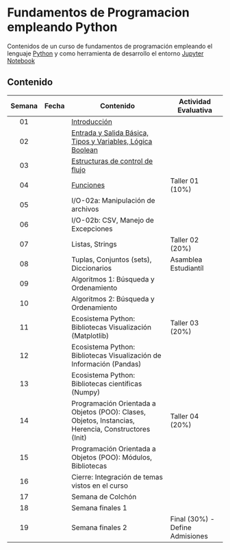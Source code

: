 # Fundamentos de Programacion empleando Python
Contenidos de un curso de fundamentos de programación empleando el lenguaje [Python](https://www.python.org/) y como herramienta de desarrollo el entorno [Jupyter Notebook](https://jupyter.org/)

## Contenido

|**Semana** | **Fecha**     |**Contenido** |**Actividad Evaluativa**|
|:---------:|:-------------:|-----------|----------------------|
|01         |               | [Introducción](https://github.com/carlosalvarezh/Fundamentos_Programacion/blob/main/Modulo01_Introduccion.ipynb "Introducción")|      |
|02         |               |[Entrada y Salida Básica, Tipos y Variables, Lógica Boolean](https://github.com/carlosalvarezh/Programacion_Python/blob/master/Sesion02_IO_basico_Variables_LogicaBooleana.ipynb "Sesion02_IO_Basico") ||
|03         |               |[Estructuras de control de flujo](https://github.com/carlosalvarezh/Programacion_Python/blob/master/Sesion03_Estructuras_de_control_de_flujo.ipynb "Sesion03: Estructuras de control de flujo")||
|04         |               |[Funciones](https://github.com/carlosalvarezh/Programacion_Python/blob/master/Sesion04_Funciones.ipynb "Sesion 04: Funciones")|Taller 01 (10%)|
|05||I/O-02a: Manipulación de archivos||
|06||I/O-02b: CSV, Manejo de Excepciones||
|07||Listas, Strings|Taller 02 (20%)|
|08||Tuplas, Conjuntos (sets), Diccionarios |Asamblea Estudiantíl|
|09||Algoritmos 1: Búsqueda y Ordenamiento||
|10||Algoritmos 2: Búsqueda y Ordenamiento||
|11||Ecosistema Python: Bibliotecas Visualización (Matplotlib)|Taller 03 (20%)|
|12||Ecosistema Python: Bibliotecas Visualización de Información (Pandas)||
|13||Ecosistema Python: Bibliotecas científicas (Numpy)||
|14||Programación Orientada a Objetos (POO): Clases, Objetos, Instancias, Herencia, Constructores (Init)|Taller 04 (20%)|
|15||Programación Orientada a Objetos (POO): Módulos, Bibliotecas||
|16||Cierre: Integración de temas vistos en el curso||
|17||Semana de Colchón ||
|18||Semana finales 1 ||
|19||Semana finales 2 |Final (30%) - Define Admisiones|
